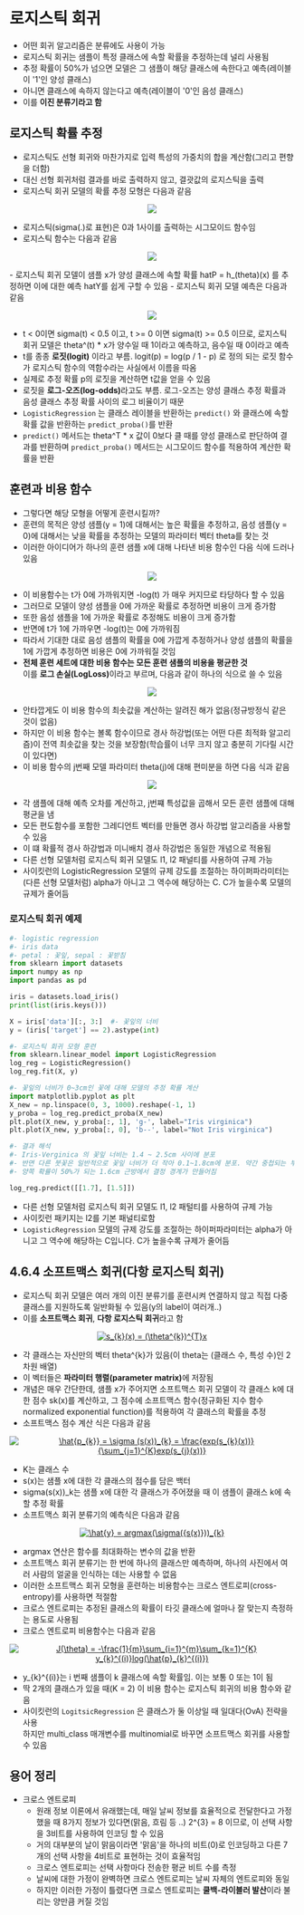 # 로지스틱 회귀
- 어떤 회귀 알고리즘은 분류에도 사용이 가능
- 로지스틱 회귀는 샘플이 특정 클래스에 속할 확률을 추정하는데 널리 사용됨
- 추정 확률이 50%가 넘으면 모델은 그 샘플이 해당 클래스에 속한다고 예측(레이블이 '1'인 양성 클래스)
- 아니면 클래스에 속하지 않는다고 예측(레이블이 '0'인 음성 클래스)
- 이를 <b>이진 분류기라고 함</b>

## 로지스틱 확률 추정
- 로지스틱도 선형 회귀와 마찬가지로 입력 특성의 가중치의 합을 계산함(그리고 편향을 더함)
- 대신 선형 회귀처럼 결과를 바로 출력하지 않고, 결괏값의 로지스틱을 출력
- 로지스틱 회귀 모델의 확률 추정 모형은 다음과 같음
<p align = 'center'><img src="https://latex.codecogs.com/gif.latex?\hat{p}&space;=&space;h_{\theta}(x)&space;=&space;\sigma(\theta^{T}&space;x)" /></p>

- 로지스틱(sigma(.)로 표현)은 0과 1사이를 출력하는 시그모이드 함수임
- 로지스틱 함수는 다음과 같음
<p align = 'center'><img src="https://latex.codecogs.com/gif.latex?\sigma(t)&space;=&space;\frac{1}{1&space;&plus;&space;exp(-t)}" /></p>
- 로지스틱 회귀 모델이 샘플 x가 양성 클래스에 속할 확률 hatP = h_(theta)(x) 를 추정하면 이에 대한 예측 hatY를 쉽게 구할 수 있음
- 로지스틱 회귀 모델 예측은 다음과 같음
<p align = 'center'><img src="https://latex.codecogs.com/gif.latex?\hat{y}&space;=&space;\begin{pmatrix}&space;0&space;,&space;\hat{p}&space;<&space;0.5\\&space;1,&space;\hat{p}&space;>=&space;0.5&space;\end{pmatrix}" /></p>

- t < 0이면 sigma(t) < 0.5 이고, t >= 0 이면 sigma(t) >= 0.5 이므로, 로지스틱 회귀 모델은 theta^(t) * x가 양수일 때 1이라고 예측하고, 음수일 때 0이라고 예측
- t를 종종 <b>로짓(logit)</b> 이라고 부름. logit(p) = log(p / 1 - p) 로 정의 되는 로짓 함수가 로지스틱 함수의 역함수라는 사실에서 이름을 따옴
- 실제로 추정 확률 p의 로짓을 계산하면 t값을 얻을 수 있음
- 로짓을 <b>로그-오즈(log-odds)</b>라고도 부름. 로그-오즈는 양성 클래스 추정 확률과 음성 클래스 추정 확률 사이의 로그 비율이기 때문
- `LogisticRegression` 는 클래스 레이블을 반환하는 `predict()` 와 클래스에 속할 확률 값을 
반환하는 `predict_proba()`를 반환
- `predict()` 메서드는 theta^T * x 값이 0보다 클 때를 양성 클래스로 판단하여 결과를 반환하며 `predict_proba()` 메서드는 시그모이드 함수를 적용하여 계산한 확률을 반환

## 훈련과 비용 함수
- 그렇다면 해당 모형을 어떻게 훈련시킬까?
- 훈련의 목적은 양성 샘플(y = 1)에 대해서는 높은 확률을 추정하고, 음성 샘플(y = 0)에 대해서는 낮을 확률을 추정하는 모델의 파라미터 벡터 theta를 찾는 것
- 이러한 아이디어가 하나의 훈련 샘플 x에 대해 나타낸 비용 함수인 다음 식에 드러나 있음
<p align = 'center'><img src="https://latex.codecogs.com/gif.latex?c(\theta)&space;=&space;\begin{pmatrix}&space;-log(\hat{p})),&space;y&space;=&space;1\\&space;-log(1-&space;\hat{p}),&space;y&space;=&space;0&space;\end{pmatrix}" /></p>

- 이 비용함수는 t가 0에 가까워지면 -log(t) 가 매우 커지므로 타당하다 할 수 있음
- 그러므로 모델이 양성 샘플을 0에 가까운 확률로 추정하면 비용이 크게 증가함
- 또한 음성 샘플을 1에 가까운 확률로 추정해도 비용이 크게 증가함
- 반면에 t가 1에 가까우면 -log(t)는 0에 가까워짐
- 따라서 기대한 대로 음성 샘플의 확률을 0에 가깝게 추정하거나 양성 샘플의 확률을 1에 가깝게 추정하면 비용은 0에 가까워질 것임
- <b>전체 훈련 세트에 대한 비용 함수는 모든 훈련 샘플의 비용을 평균한 것</b>  
  이를 <b>로그 손실(LogLoss)</b>이라고 부르며, 다음과 같이 하나의 식으로 쓸 수 있음
<p align = 'center'><img src="  https://latex.codecogs.com/gif.latex?j(\theta)&space;=&space;-\frac{1}{m}\sum_{m}^{i=1}[y^{(i)}log(\hat{p^{i}})&space;&plus;&space;(1&space;-&space;y^{(i)})log(1&space;-&space;\hat{p^{(i)}})]" /></p>

- 안타깝게도 이 비용 함수의 최솟값을 계산하는 알려진 해가 없음(정규방정식 같은 것이 없음)
- 하지만 이 비용 함수는 볼록 함수이므로 경사 하강법(또는 어떤 다른 최적화 알고리즘)이 전역 최솟값을 찾는 것을 보장함(학습률이 너무 크지 않고 충분히 기다릴 시간이 있다면)
- 이 비용 함수의 j번째 모델 파라미터 theta(j)에 대해 편미분을 하면 다음 식과 같음
<p align = 'center'><img src="https://latex.codecogs.com/gif.latex?\frac{\sigma}{\sigma\theta}J(\theta)&space;=&space;\frac{1}{m}&space;\sum_{i&space;=&space;1}^{m}(\sigma(\theta^{T}x^{(i)})-&space;y^{(i)})&space;x_{j}^{(i)} " /></p>

- 각 샘플에 대해 예측 오차를 계산하고, j번쨰 특성값을 곱해서 모든 훈련 샘플에 대해 평균을 냄
- 모든 편도함수를 포함한 그레디언트 벡터를 만들면 경사 하강법 알고리즘을 사용할 수 있음
- 이 떄 확률적 경사 하강법과 미니배치 경사 하강법은 동일한 개념으로 적용됨
- 다른 선형 모델처럼 로지스틱 회귀 모델도 l1, l2 패널티를 사용하여 규제 가능
- 사이킷런의 LogisticRegression 모델의 규제 강도를 조절하는 하이퍼파라미터는 (다른 선형 모델처럼) alpha가 아니고 그 역수에 해당하는 C. C가 높을수록 모델의 규제가 줄어듬

### 로지스틱 회귀 예제
~~~python
#- logistic regression
#- iris data
#- petal : 꽃잎, sepal : 꽃받침
from sklearn import datasets
import numpy as np
import pandas as pd

iris = datasets.load_iris()
print(list(iris.keys()))

X = iris['data'][:, 3:]  #- 꽃잎의 너비
y = (iris['target'] == 2).astype(int)

#- 로지스틱 회귀 모형 훈련
from sklearn.linear_model import LogisticRegression
log_reg = LogisticRegression()
log_reg.fit(X, y)

#- 꽃잎의 너비가 0~3cm인 꽃에 대해 모델의 추정 확률 계산
import matplotlib.pyplot as plt
X_new = np.linspace(0, 3, 1000).reshape(-1, 1)
y_proba = log_reg.predict_proba(X_new)
plt.plot(X_new, y_proba[:, 1], 'g-', label="Iris virginica")
plt.plot(X_new, y_proba[:, 0], 'b--', label="Not Iris virginica")

#- 결과 해석
#- Iris-Verginica 의 꽃잎 너비는 1.4 ~ 2.5cm 사이에 분포
#- 반면 다른 붓꽃은 일반적으로 꽃잎 너비가 더 작아 0.1~1.8cm에 분포. 약간 중첩되는 부분은 존재
#- 양쪽 확률이 50%가 되는 1.6cm 근방에서 결정 경계가 만들어짐

log_reg.predict([[1.7], [1.5]])
~~~
- 다른 선형 모델처럼 로지스틱 회귀 모델도 l1, l2 패털티를 사용하여 규제 가능
- 사이킷런 패키지는 l2를 기본 패널티로함
- `LogisticRegression` 모델의 규제 강도를 조절하는 하이퍼파라미터는 alpha가 아니고 그 역수에 해당하는 C입니다. C가 높을수록 규제가 줄어듬


## 4.6.4 소프트맥스 회귀(다항 로지스틱 회귀)
- 로지스틱 회귀 모델은 여러 개의 이진 분류기를 훈련시켜 연결하지 않고 직접 다중 클래스를 지원하도록 일반화될 수 있음(y의 label이 여러개..)
- 이를 <b>소프트맥스 회귀</b>, <b>다항 로지스틱 회귀</b>라고 함
<p align = 'center'><a href="https://www.codecogs.com/eqnedit.php?latex=s_{k}(x)&space;=&space;(\theta^{k})^{T}x" target="_blank"><img src="https://latex.codecogs.com/gif.latex?s_{k}(x)&space;=&space;(\theta^{k})^{T}x" title="s_{k}(x) = (\theta^{k})^{T}x" /></a></p>

- 각 클래스는 자신만의 벡터 theta^{k}가 있음(이 theta는 (클래스 수, 특성 수)인 2차원 배열)
- 이 벡터들은 <b>파라미터 행렬(parameter matrix)</b>에 저장됨
- 개념은 매우 간단한데, 샘플 x가 주어지면 소프트맥스 회귀 모델이 각 클래스 k에 대한 점수 sk(x)를 계산하고, 그 점수에 소프트맥스 함수(정규화된 지수 함수 normalized exponential function)를 적용하여 각 클래스의 확률을 추정
- 소프트맥스 점수 계산 식은 다음과 같음
<p align = 'center'><a href="https://www.codecogs.com/eqnedit.php?latex=\hat{p_{k}}&space;=&space;\sigma&space;(s(x))_{k}&space;=&space;\frac{exp(s_{k}(x))}{\sum_{j=1}^{K}exp(s_{j}(x))}" target="_blank"><img src="https://latex.codecogs.com/gif.latex?\hat{p_{k}}&space;=&space;\sigma&space;(s(x))_{k}&space;=&space;\frac{exp(s_{k}(x))}{\sum_{j=1}^{K}exp(s_{j}(x))}" title="\hat{p_{k}} = \sigma (s(x))_{k} = \frac{exp(s_{k}(x))}{\sum_{j=1}^{K}exp(s_{j}(x))}" /></a></p>

- K는 클래스 수
- s(x)는 샘플 x에 대한 각 클래스의 점수를 담은 백터
- sigma(s(x))_k는 샘플 x에 대한 각 클래스가 주어졌을 때 이 샘플이 클래스 k에 속할 추정 확률
- 소프트맥스 회귀 분류기의 예측식은 다음과 같음

<p align = 'center'><a href="https://www.codecogs.com/eqnedit.php?latex=\hat{y}&space;=&space;argmax(\sigma({s(x)}))_{k}" target="_blank"><img src="https://latex.codecogs.com/gif.latex?\hat{y}&space;=&space;argmax(\sigma({s(x)}))_{k}" title="\hat{y} = argmax(\sigma({s(x)}))_{k}" /></a></p>

- argmax 연산은 함수를 최대화하는 변수의 값을 반환
- 소프트맥스 회귀 분류기는 한 번에 하나의 클래스만 예측하며, 하나의 사진에서 여러 사람의 얼굴을 인식하는 데는 사용할 수 없음
- 이러한 소프트맥스 회귀 모형을 훈련하는 비용함수는 크로스 엔트로피(cross-entropy)를 사용하면 적절함
- 크로스 엔트로피는 추정된 클래스의 확률이 타깃 클래스에 얼마나 잘 맞는지 측정하는 용도로 사용됨
- 크로스 엔트로피 비용함수는 다음과 같음

<p align = 'center'><a href="https://www.codecogs.com/eqnedit.php?latex=J(\theta)&space;=&space;-\frac{1}{m}\sum_{i=1}^{m}\sum_{k=1}^{K}&space;y_{k}^{(i)}log(\hat{p}_{k}^{(i)})" target="_blank"><img src="https://latex.codecogs.com/gif.latex?J(\theta)&space;=&space;-\frac{1}{m}\sum_{i=1}^{m}\sum_{k=1}^{K}&space;y_{k}^{(i)}log(\hat{p}_{k}^{(i)})" title="J(\theta) = -\frac{1}{m}\sum_{i=1}^{m}\sum_{k=1}^{K} y_{k}^{(i)}log(\hat{p}_{k}^{(i)})" /></a></p>

- y_{k}^{(i)}는 i 번째 샘플이 k 클래스에 속할 확률임. 이는 보통 0 또는 1이 됨
- 딱 2개의 클래스가 있을 때(K = 2) 이 비용 함수는 로지스틱 회귀의 비용 함수와 같음
- 사이킷런의 `LogitsicRegression` 은 클래스가 둘 이상일 때 일대다(OvA) 전략을 사용  
  하지만 multi_class 매개변수를 multinomial로 바꾸면 소프트맥스 회귀를 사용할 수 있음


## 용어 정리
- 크로스 엔트로피
  - 원래 정보 이론에서 유래했는데, 매일 날씨 정보를 효율적으로 전달한다고 가정했을 때 8가지 정보가 있다면(맑음, 흐림 등 ..) 2^{3} = 8 이므로, 이 선택 사항을 3비트를 사용하여 인코딩 할 수 있음  
  - 거의 대부분의 날이 맑음이라면 '맑음'을 하나의 비트(0)로 인코딩하고 다른 7개의 선택 사항을 4비트로 표현하는 것이 효율적임
  - 크로스 엔트로피는 선택 사항마다 전송한 평균 비트 수를 측정
  - 날씨에 대한 가정이 완벽하면 크로스 엔트로피는 날씨 자체의 엔트로피와 동일
  - 하지만 이러한 가정이 틀렸다면 크로스 엔트로피는 <b>쿨백-라이블러 발산</b>이라 불리는 양만큼 커질 것임